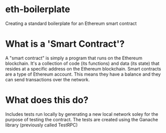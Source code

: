 # eth-boilerplate

Creating a standard boilerplate for an Ethereum smart contract

# What is a 'Smart Contract'?
A "smart contract" is simply a program that runs on the Ethereum blockchain. It's a collection of code (its functions) and data (its state) that resides at a specific address on the Ethereum blockchain. Smart contracts are a type of Ethereum account. This means they have a balance and they can send transactions over the network.

# What does this do?

Includes tests run locally by generating a new local network soley for the purpose of testing the contract. The tests are created using the Ganache library (previously called TestRPC)